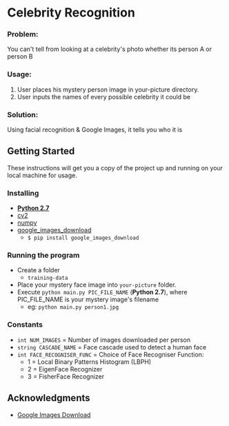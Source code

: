 # Celebrity Recognition


### Problem:
You can't tell from looking at a celebrity's photo whether its person A or person B

### Usage:
1. User places his mystery person image in your-picture directory.
2. User inputs the names of every possible celebrity it could be

### Solution:
Using facial recognition & Google Images, it tells you who it is


## Getting Started
These instructions will get you a copy of the project up and running on your local machine for usage.

### Installing
- **[Python 2.7](https://www.python.org/download/releases/2.7/)**
- [cv2](https://opencv.org/)
- [numpy](https://www.scipy.org/install.html)
- [google_images_download](https://github.com/hardikvasa/google-images-download)
  * ```$ pip install google_images_download```


### Running the program
* Create a folder
  - `training-data`
* Place your mystery face image into `your-picture` folder.
* Execute `python main.py PIC_FILE_NAME` (**Python 2.7**), where PIC_FILE_NAME is your mystery image's filename
  * eg: `python main.py person1.jpg`

### Constants
- `int NUM_IMAGES` = Number of images downloaded per person
- `string CASCADE_NAME` = Face cascade used to detect a human face
- `int FACE_RECOGNISER_FUNC` = Choice of Face Recogniser Function:
  * 1 = Local Binary Patterns Histogram (LBPH)
  * 2 = EigenFace Recognizer
  * 3 = FisherFace Recognizer


## Acknowledgments

* [Google Images Download](https://github.com/hardikvasa/google-images-download)
